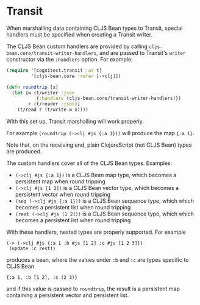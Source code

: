 # Transit

When marshalling data containing CLJS Bean types to Transit, special handlers must be 
specified when creating a Transit writer.

The CLJS Bean custom handlers are provided by calling `cljs-bean.core/transit-writer-handlers`, 
and are passed to Transit's `writer` constructor via the `:handlers` option. For example:

```clojure
(require '[cognitect.transit :as t] 
         '[cljs-bean.core :refer [->clj]])

(defn roundtrip [x]
  (let [w (t/writer :json 
           {:handlers (cljs-bean.core/transit-writer-handlers)})
        r (t/reader :json)]
    (t/read r (t/write w x))))
```

With this set up, Transit marshalling will work properly.

For example `(roundtrip (->clj #js {:a 1}))` will produce the map `{:a 1}`.

Note that, on the receiving end, plain ClojureScript (not CLJS Bean) types are produced.

The custom handlers cover all of the CLJS Bean types. Examples:

- `(->clj #js {:a 1})` is a CLJS Bean map type, which becomes a persistent map when round tripping
- `(->clj #js [1 2])` is a CLJS Bean vector type, which becomes a persistent vector when round tripping
- `(seq (->clj #js {:a 1}))` is a CLJS Bean sequence type, which which becomes a persistent list when round tripping
- `(rest (->clj #js [1 2]))` is a CLJS Bean sequence type, which which becomes a persistent list when round tripping

With these handlers, nested types are properly supported. For example

```
(-> (->clj #js {:a 1 :b #js [1 2] :c #js [1 2 3]})
 (update :c rest))
```

produces a bean, where the values under `:b` and `:c` are types specific to CLJS Bean

```
{:a 1, :b [1 2], :c (2 3)}
```

and if this value is passed to `roundtrip`, the result is a persistent map containing a 
persistent vector and persistent list.